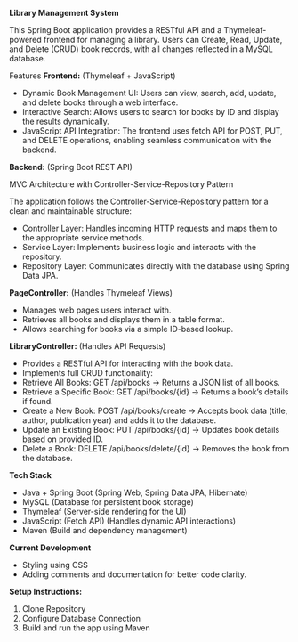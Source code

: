 **Library Management System**

This Spring Boot application provides a RESTful API and a Thymeleaf-powered frontend for managing a library. Users can Create, Read, Update, and Delete (CRUD) book records, with all changes reflected in a MySQL database.

Features
**Frontend:** (Thymeleaf + JavaScript)
- Dynamic Book Management UI: Users can view, search, add, update, and delete books through a web interface.
- Interactive Search: Allows users to search for books by ID and display the results dynamically.
- JavaScript API Integration: The frontend uses fetch API for POST, PUT, and DELETE operations, enabling seamless communication with the backend.
  
**Backend:** (Spring Boot REST API)

MVC Architecture with Controller-Service-Repository Pattern

The application follows the Controller-Service-Repository pattern for a clean and maintainable structure:

- Controller Layer: Handles incoming HTTP requests and maps them to the appropriate service methods.
- Service Layer: Implements business logic and interacts with the repository.
- Repository Layer: Communicates directly with the database using Spring Data JPA.

**PageController:** (Handles Thymeleaf Views)
- Manages web pages users interact with.
- Retrieves all books and displays them in a table format.
- Allows searching for books via a simple ID-based lookup.
  
**LibraryController:** (Handles API Requests)
- Provides a RESTful API for interacting with the book data.
- Implements full CRUD functionality:
- Retrieve All Books: GET /api/books → Returns a JSON list of all books.
- Retrieve a Specific Book: GET /api/books/{id} → Returns a book’s details if found.
- Create a New Book: POST /api/books/create → Accepts book data (title, author, publication year) and adds it to the database.
- Update an Existing Book: PUT /api/books/{id} → Updates book details based on provided ID.
- Delete a Book: DELETE /api/books/delete/{id} → Removes the book from the database.
  
**Tech Stack**
- Java + Spring Boot (Spring Web, Spring Data JPA, Hibernate)
- MySQL (Database for persistent book storage)
- Thymeleaf (Server-side rendering for the UI)
- JavaScript (Fetch API) (Handles dynamic API interactions)
- Maven (Build and dependency management)
  
**Current Development**
- Styling using CSS
- Adding comments and documentation for better code clarity.

**Setup Instructions:**
1. Clone Repository
2. Configure Database Connection
3. Build and run the app using Maven
   








